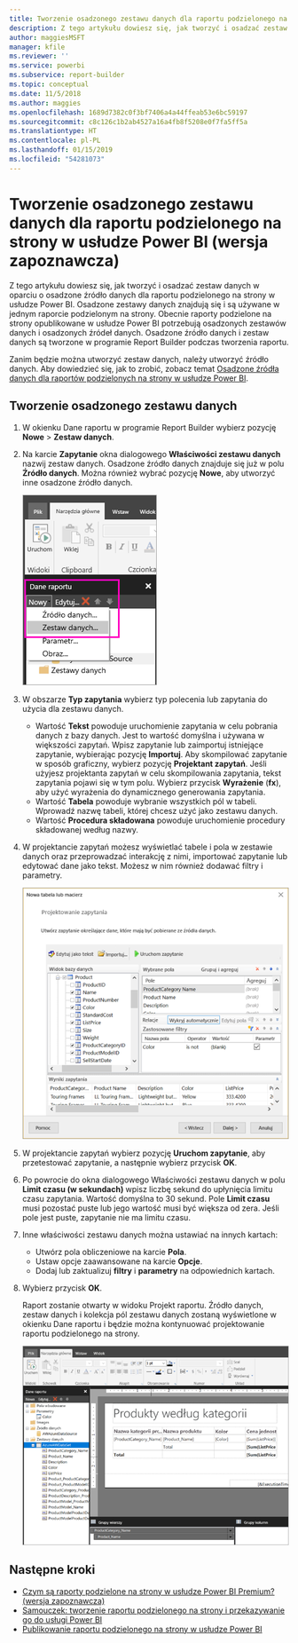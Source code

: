 ```yaml
---
title: Tworzenie osadzonego zestawu danych dla raportu podzielonego na strony w usłudze Power BI (wersja zapoznawcza)
description: Z tego artykułu dowiesz się, jak tworzyć i osadzać zestaw danych w oparciu o osadzone źródło danych dla raportu podzielonego na strony w usłudze Power BI.
author: maggiesMSFT
manager: kfile
ms.reviewer: ''
ms.service: powerbi
ms.subservice: report-builder
ms.topic: conceptual
ms.date: 11/5/2018
ms.author: maggies
ms.openlocfilehash: 1689d7382c0f3bf7406a4a44ffeab53e6bc59197
ms.sourcegitcommit: c8c126c1b2ab4527a16a4fb8f5208e0f7fa5ff5a
ms.translationtype: HT
ms.contentlocale: pl-PL
ms.lasthandoff: 01/15/2019
ms.locfileid: "54281073"
---
```

# <a name="create-an-embedded-dataset-for-a-paginated-report-in-the-power-bi-service-preview"></a>Tworzenie osadzonego zestawu danych dla raportu podzielonego na strony w usłudze Power BI (wersja zapoznawcza)
Z tego artykułu dowiesz się, jak tworzyć i osadzać zestaw danych w oparciu o osadzone źródło danych dla raportu podzielonego na strony w usłudze Power BI. Osadzone zestawy danych znajdują się i są używane w jednym raporcie podzielonym na strony. Obecnie raporty podzielone na strony opublikowane w usłudze Power BI potrzebują osadzonych zestawów danych i osadzonych źródeł danych. Osadzone źródło danych i zestaw danych są tworzone w programie Report Builder podczas tworzenia raportu. 

Zanim będzie można utworzyć zestaw danych, należy utworzyć źródło danych. Aby dowiedzieć się, jak to zrobić, zobacz temat [Osadzone źródła danych dla raportów podzielonych na strony w usłudze Power BI](paginated-reports-embedded-data-source.md).
  
## <a name="create-an-embedded-dataset"></a>Tworzenie osadzonego zestawu danych
  
1. W okienku Dane raportu w programie Report Builder wybierz pozycję **Nowe** > **Zestaw danych**.

1. Na karcie **Zapytanie** okna dialogowego **Właściwości zestawu danych** nazwij zestaw danych. Osadzone źródło danych znajduje się już w polu **Źródło danych**. Można również wybrać pozycję **Nowe**, aby utworzyć inne osadzone źródło danych.
 
   ![Nowy zestaw danych](media/paginated-reports-create-embedded-dataset/power-bi-paginated-new-dataset.png)  

3. W obszarze **Typ zapytania** wybierz typ polecenia lub zapytania do użycia dla zestawu danych. 
    - Wartość **Tekst** powoduje uruchomienie zapytania w celu pobrania danych z bazy danych. Jest to wartość domyślna i używana w większości zapytań. Wpisz zapytanie lub zaimportuj istniejące zapytanie, wybierając pozycję **Importuj**. Aby skompilować zapytanie w sposób graficzny, wybierz pozycję **Projektant zapytań**. Jeśli użyjesz projektanta zapytań w celu skompilowania zapytania, tekst zapytania pojawi się w tym polu. Wybierz przycisk **Wyrażenie** (**fx**), aby użyć wyrażenia do dynamicznego generowania zapytania. 
    - Wartość **Tabela** powoduje wybranie wszystkich pól w tabeli. Wprowadź nazwę tabeli, której chcesz użyć jako zestawu danych.
    - Wartość **Procedura składowana** powoduje uruchomienie procedury składowanej według nazwy.

4. W projektancie zapytań możesz wyświetlać tabele i pola w zestawie danych oraz przeprowadzać interakcję z nimi, importować zapytanie lub edytować dane jako tekst. Możesz w nim również dodawać filtry i parametry. 

    ![Projektant zapytań](media/paginated-reports-create-embedded-dataset/power-bi-paginated-embedded-dataset-edit-query.png)

5. W projektancie zapytań wybierz pozycję **Uruchom zapytanie**, aby przetestować zapytanie, a następnie wybierz przycisk **OK**.

1. Po powrocie do okna dialogowego Właściwości zestawu danych w polu **Limit czasu (w sekundach)** wpisz liczbę sekund do upłynięcia limitu czasu zapytania. Wartość domyślna to 30 sekund. Pole **Limit czasu** musi pozostać puste lub jego wartość musi być większa od zera. Jeśli pole jest puste, zapytanie nie ma limitu czasu.

7.  Inne właściwości zestawu danych można ustawiać na innych kartach:
    - Utwórz pola obliczeniowe na karcie **Pola**.
    - Ustaw opcje zaawansowane na karcie **Opcje**.
    - Dodaj lub zaktualizuj **filtry** i **parametry** na odpowiednich kartach.

8. Wybierz przycisk **OK**.
 
   Raport zostanie otwarty w widoku Projekt raportu. Źródło danych, zestaw danych i kolekcja pól zestawu danych zostaną wyświetlone w okienku Dane raportu i będzie można kontynuować projektowanie raportu podzielonego na strony.  

    ![Zestaw danych w widoku Projekt raportu](media/paginated-reports-create-embedded-dataset/power-bi-paginated-embedded-dataset-report-design-view.png) 
 
## <a name="next-steps"></a>Następne kroki 

- [Czym są raporty podzielone na strony w usłudze Power BI Premium? (wersja zapoznawcza)](paginated-reports-report-builder-power-bi.md)  
- [Samouczek: tworzenie raportu podzielonego na strony i przekazywanie go do usługi Power BI](paginated-reports-quickstart-aw.md)
- [Publikowanie raportu podzielonego na strony w usłudze Power BI](paginated-reports-save-to-power-bi-service.md)

